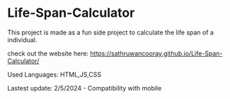 # Life-Span-Calculator

This project is made as a fun side project to calculate the life span of a individual.

check out the website here: https://sathruwancooray.github.io/Life-Span-Calculator/


Used Languages: HTML,JS,CSS

Lastest update: 2/5/2024 - Compatibility with mobile
